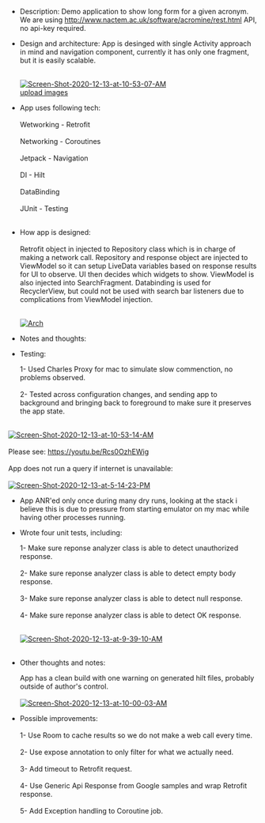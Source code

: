- Description:
  Demo application to show long form for a given acronym. We are using http://www.nactem.ac.uk/software/acromine/rest.html API, no api-key required.

- Design and architecture:
  App is desinged with single Activity approach in mind and navigation component, currently it has only one fragment, but it is easily scalable.<br/><br>
  
  <a href="https://ibb.co/1Q1T5qc"><img src="https://i.ibb.co/r0YHS69/Screen-Shot-2020-12-13-at-10-53-07-AM.png" alt="Screen-Shot-2020-12-13-at-10-53-07-AM" border="0"></a><br /><a target='_blank' href='https://imgbb.com/'>upload images</a><br />
  
 - App uses following tech:<br/><br>
   Wetworking - Retrofit<br/><br>
    Networking - Coroutines<br/><br>
    Jetpack - Navigation<br/><br>
    DI - Hilt<br/><br>
    DataBinding<br/><br>
    JUnit - Testing<br/><br>
    
- How app is designed:<br/><br>
    Retrofit object in injected to Repository class which is in charge of making a network call. Repository and response object are injected to ViewModel so it       can setup LiveData variables based on response results for UI to observe. UI then decides which widgets to show. ViewModel is also injected into                 SearchFragment. Databinding is used for RecyclerView, but could not be used with search bar listeners due to complications from ViewModel injection.<br/><br>
    
    <a href="https://ibb.co/syQNL6L"><img src="https://i.ibb.co/HnYbmxm/Arch.jpg" alt="Arch" border="0"></a>
        
- Notes and thoughts:

- Testing:

  1- Used Charles Proxy for mac to simulate slow commenction, no problems observed. <br/><br>
  2- Tested across configuration changes, and sending app to background and bringing back to foreground
  to make sure it preserves the app state.  <br/><br>
  
<a href="https://ibb.co/PjPnXsX"><img src="https://i.ibb.co/NCJPDgD/Screen-Shot-2020-12-13-at-10-53-14-AM.png" alt="Screen-Shot-2020-12-13-at-10-53-14-AM" border="0"></a>
  <br/><br>
  Please see: https://youtu.be/Rcs0OzhEWig
  <br/><br>
  App does not run a query if internet is unavailable:<br/><br>
  <a href="https://ibb.co/jvG4LKy"><img src="https://i.ibb.co/DDkK7X9/Screen-Shot-2020-12-13-at-5-14-23-PM.png" alt="Screen-Shot-2020-12-13-at-5-14-23-PM" border="0"></a>
  
- App ANR'ed only once during many dry runs, looking at the stack i believe this is due to pressure
from starting emulator on my mac while having other processes running.

- Wrote four unit tests, including:

  1- Make sure reponse analyzer class is able to detect unauthorized response.<br/><br>
  2- Make sure reponse analyzer class is able to detect empty body response.<br/><br>
  3- Make sure reponse analyzer class is able to detect null response.<br/><br>
  4- Make sure reponse analyzer class is able to detect OK response.<br/><br>
  
  <a href="https://ibb.co/GJb3Rq1"><img src="https://i.ibb.co/vBKvkSr/Screen-Shot-2020-12-13-at-9-39-10-AM.png" alt="Screen-Shot-2020-12-13-at-9-39-10-AM" border="0"></a>
  <br/><br>
  
- Other thoughts and notes:

  App has a clean build with one warning on generated hilt files, probably outside of author's control.
  <br/><br>
    <a href="https://ibb.co/GWxdsJp"><img src="https://i.ibb.co/gSjrv79/Screen-Shot-2020-12-13-at-10-00-03-AM.png" alt="Screen-Shot-2020-12-13-at-10-00-03-AM" border="0"></a>

- Possible improvements:<br/><br>
  1- Use Room to cache results so we do not make a web call every time.<br/><br>
  2- Use expose annotation to only filter for what we actually need.<br/><br>
  3- Add timeout to Retrofit request.<br/><br>
  4- Use Generic Api Response from Google samples and wrap Retrofit response.<br/><br>
  5- Add Exception handling to Coroutine job.
  

